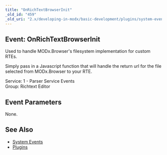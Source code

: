 ```yaml
---
title: "OnRichTextBrowserInit"
_old_id: "459"
_old_uri: "2.x/developing-in-modx/basic-development/plugins/system-events/onrichtextbrowserinit"
---
```


Event: OnRichTextBrowserInit
----------------------------

Used to handle MODx.Browser's filesystem implementation for custom RTEs.

Simply pass in a Javascript function that will handle the return url for the file selected from MODx.Browser to your RTE.

Service: 1 - Parser Service Events   
Group: Richtext Editor

Event Parameters
----------------

None.

See Also
--------

- [System Events](developing-in-modx/basic-development/plugins/system-events "System Events")
- [Plugins](developing-in-modx/basic-development/plugins "Plugins")